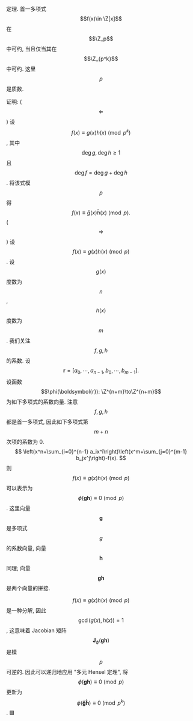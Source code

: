 定理. 首一多项式 $$f(x)\in \Z[x]$$ 在 $$\Z_p$$ 中可约, 当且仅当其在 $$\Z_{p^k}$$ 中可约. 这里 $$p$$ 是质数.

证明: ($$\Leftarrow$$) 设 $$f(x)\equiv g(x)h(x) \pmod {p^k}$$, 其中 $$\deg g, \deg h \ge 1$$ 且 $$\deg f = \deg g + \deg h$$. 将该式模 $$p$$ 得
$$
f(x)\equiv \bar{g}(x) \bar{h}(x) \pmod p.
$$
($$\Rightarrow$$) 设 $$f(x)\equiv g(x)h(x) \pmod p$$. 设 $$g(x)$$ 度数为 $$n$$, $$h(x)$$ 度数为 $$m$$. 我们关注 $$f,g,h$$ 的系数. 设
$$
\boldsymbol{r}=\left[a_0,\cdots,a_{n-1},b_0,\cdots,b_{m-1}\right].
$$
设函数 $$\phi(\boldsymbol{r}): \Z^{n+m}\to\Z^{n+m}$$ 为如下多项式的系数向量. 注意 $$f,g,h$$ 都是首一多项式, 因此如下多项式第 $$m+n$$ 次项的系数为 0.
$$
\left(x^n+\sum_{i=0}^{n-1} a_ix^i\right)\left(x^m+\sum_{j=0}^{m-1} b_jx^j\right)-f(x).
$$
则 $$f(x)\equiv g(x)h(x) \pmod p$$ 可以表示为 $$\phi(\boldsymbol{gh})\equiv 0\pmod p$$. 这里向量 $$\boldsymbol{g}$$ 是多项式 $$g$$ 的系数向量, 向量 $$\boldsymbol{h}$$ 同理; 向量 $$\boldsymbol{gh}$$ 是两个向量的拼接.

$$f(x)\equiv g(x)h(x) \pmod p$$ 是一种分解, 因此 $$\gcd{(g(x), h(x))}=1$$, 这意味着 Jacobian 矩阵 $$\mathbf{J}_\phi(\boldsymbol{gh})$$ 是模 $$p$$ 可逆的. 因此可以递归地应用 "多元 Hensel 定理", 将 $$\phi(\boldsymbol{gh})\equiv 0\pmod p$$ 更新为 $$\phi(\boldsymbol{\hat{g}\hat{h}})\equiv 0\pmod{p^k}$$. 🟩

